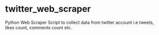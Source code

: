 # twitter_web_scraper
Python Web Scraper Script to collect data from twitter account i.e tweets, likes count, comments count etc.
